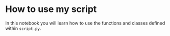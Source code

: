 # How to use my script

In this notebook you will learn how to use the functions and classes defined within `script.py`.
